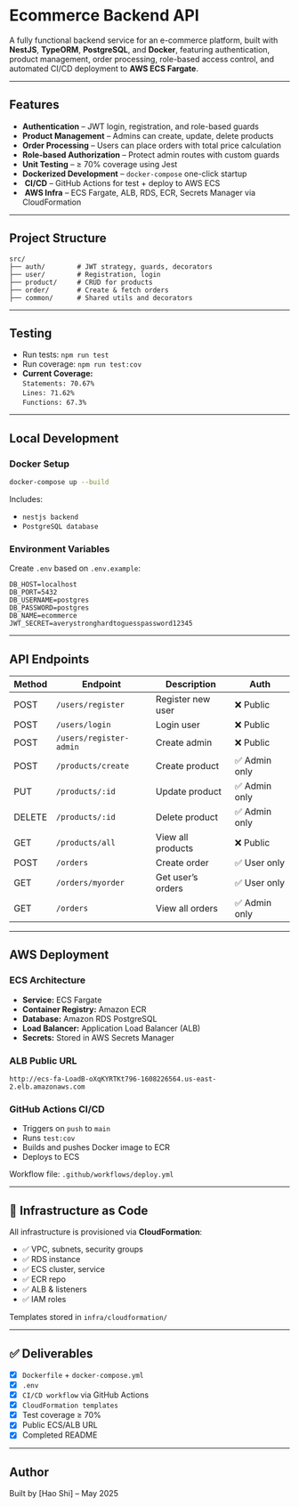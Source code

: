 
#  Ecommerce Backend API

A fully functional backend service for an e-commerce platform, built with **NestJS**, **TypeORM**, **PostgreSQL**, and **Docker**, featuring authentication, product management, order processing, role-based access control, and automated CI/CD deployment to **AWS ECS Fargate**.

---

##  Features

-  **Authentication** – JWT login, registration, and role-based guards
-  **Product Management** – Admins can create, update, delete products
-  **Order Processing** – Users can place orders with total price calculation
-  **Role-based Authorization** – Protect admin routes with custom guards
-  **Unit Testing** – ≥ 70% coverage using Jest
-  **Dockerized Development** – `docker-compose` one-click startup
- ️ **CI/CD** – GitHub Actions for test + deploy to AWS ECS
- ️ **AWS Infra** – ECS Fargate, ALB, RDS, ECR, Secrets Manager via CloudFormation

---

##  Project Structure

```
src/
├── auth/        # JWT strategy, guards, decorators
├── user/        # Registration, login
├── product/     # CRUD for products
├── order/       # Create & fetch orders
├── common/      # Shared utils and decorators
```

---

##  Testing

- Run tests: `npm run test`
- Run coverage: `npm run test:cov`
-  **Current Coverage:**  
  `Statements: 70.67%`  
  `Lines: 71.62%`  
  `Functions: 67.3%`  

---

##  Local Development

###  Docker Setup

```bash
docker-compose up --build
```

Includes:
- `nestjs backend`
- `PostgreSQL database`

###  Environment Variables

Create `.env` based on `.env.example`:

```env
DB_HOST=localhost
DB_PORT=5432
DB_USERNAME=postgres
DB_PASSWORD=postgres
DB_NAME=ecommerce
JWT_SECRET=averystronghardtoguesspassword12345
```

---

##  API Endpoints

| Method | Endpoint             | Description               | Auth         |
|--------|----------------------|---------------------------|--------------|
| POST   | `/users/register`    | Register new user         | ❌ Public     |
| POST   | `/users/login`       | Login user                | ❌ Public     |
| POST   | `/users/register-admin` | Create admin           | ❌ Public     |
| POST   | `/products/create`   | Create product            | ✅ Admin only |
| PUT    | `/products/:id`      | Update product            | ✅ Admin only |
| DELETE | `/products/:id`      | Delete product            | ✅ Admin only |
| GET    | `/products/all`      | View all products         | ❌ Public     |
| POST   | `/orders`            | Create order              | ✅ User only  |
| GET    | `/orders/myorder`    | Get user’s orders         | ✅ User only  |
| GET    | `/orders`            | View all orders           | ✅ Admin only |

---

##  AWS Deployment

### ECS Architecture

- **Service:** ECS Fargate
- **Container Registry:** Amazon ECR
- **Database:** Amazon RDS PostgreSQL
- **Load Balancer:** Application Load Balancer (ALB)
- **Secrets:** Stored in AWS Secrets Manager

### ALB Public URL

```
http://ecs-fa-LoadB-oXqKYRTKt796-1608226564.us-east-2.elb.amazonaws.com
```

### GitHub Actions CI/CD

- Triggers on `push` to `main`
- Runs `test:cov`
- Builds and pushes Docker image to ECR
- Deploys to ECS

Workflow file: `.github/workflows/deploy.yml`

---

## 📜 Infrastructure as Code

All infrastructure is provisioned via **CloudFormation**:

- ✅ VPC, subnets, security groups
- ✅ RDS instance
- ✅ ECS cluster, service
- ✅ ECR repo
- ✅ ALB & listeners
- ✅ IAM roles

Templates stored in `infra/cloudformation/`

---

## ✅ Deliverables

- [x] `Dockerfile` + `docker-compose.yml`
- [x] `.env`
- [x] `CI/CD workflow` via GitHub Actions
- [x] `CloudFormation templates`
- [x] Test coverage ≥ 70%
- [x] Public ECS/ALB URL
- [x] Completed README

---

##  Author

Built by [Hao Shi] – May 2025
